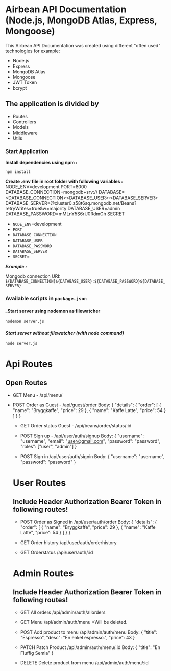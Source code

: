 # Airbean API Documentation (Node.js, MongoDB Atlas, Express, Mongoose)

This Airbean API Documentation was created using different "often used" technologies for example:

- Node.js
- Express
- MongoDB Atlas
- Mongoose
- JWT Token
- bcrypt

## The application is divided by

- Routes
- Controllers
- Models
- Middleware
- Utils

### Start Application

**Install dependencies using npm :**

`npm install`

**Create .env file in root folder with following variables :**
NODE_ENV=development
PORT=8000
DATABASE_CONNECTION=mongodb+srv://
DATABASE=<DATABASE_CONNECTION><DATABASE_USER>:<PASSWORD><DATABASE_SERVER>
DATABASE_SERVER=@cluster0.z58t6sq.mongodb.net/Beans?retryWrites=true&w=majority
DATABASE_USER=admin
DATABASE_PASSWORD=mMLnY5S6rU0RdmGh
SECRET

- `NODE_ENV`=development
- `PORT`
- `DATABASE_CONNECTION`
- `DATABASE_USER`
- `DATABASE_PASSWORD`
- `DATABASE_SERVER`
- `SECRET`=<JWTSECRET>

**_Example :_**

Mongodb connection URI:
`${DATABASE_CONNECTION}${DATABASE_USER}:${DATABASE_PASSWORD}${DATABASE_SERVER}`

### Available scripts in `package.json`

#### \_Start server using nodemon as filewatcher

`nodemon server.js`

#### _Start server without filewatcher (with node command)_

`node server.js`

# Api Routes

## Open Routes

- GET Menu - /api/menu/

- POST Order as Guest - /api/guest/order
  Body:
  {
  "details": {
  "order": [
  {
  "name": "Bryggkaffe",
  "price": 29
  },
  {
  "name": "Kaffe Latte",
  "price": 54
  }
  ]
  }
  }

  - GET Order status Guest - /api/beans/order/status/:id

  - POST Sign up - /api/user/auth/signup
    Body:
    {
    "username": "username",
    "email": "user@gmail.com",
    "password": "password",
    "roles": ["user", "admin"]
    }

  - POST Sign in /api/user/auth/signin
    Body:
    {
    "username": "username",
    "password": "password"
    }

  # User Routes

  ## Include Header Authorization Bearer Token in following routes!

  - POST Order as Signed in /api/user/auth/order
    Body:
    {
    "details": {
    "order": [
    {
    "name": "Bryggkaffe",
    "price": 29
    },
    {
    "name": "Kaffe Latte",
    "price": 54
    }
    ]
    }
    }

  - GET Order history /api/user/auth/orderhistory

  - GET Orderstatus /api/user/auth/:id

  # Admin Routes

  ## Include Header Authorization Bearer Token in following routes!

  - GET All orders /api/admin/auth/allorders

  - GET Menu /api/admin/auth/menu \*Will be deleted.

  - POST Add product to menu /api/admin/auth/menu
    Body:
    {
    "title": "Espresso",
    "desc": "En enkel espresso.",
    "price": 43
    }

  - PATCH Patch Product /api/admin/auth/menu/:id
    Body:
    {
    "title": "En Fluffig Semla"
    }

  - DELETE Delete product from menu /api/admin/auth/menu/:id
